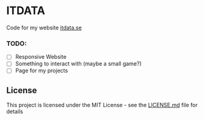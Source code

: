 # ITDATA
Code for my website [itdata.se](https://itdata.se)

### TODO:

- [ ] Responsive Website
- [ ] Something to interact with (maybe a small game?)
- [ ] Page for my projects

## License
This project is licensed under the MIT License - see the [LICENSE.md](https://github.com/ivarjt/itdata/blob/main/LICENSE) file for details
